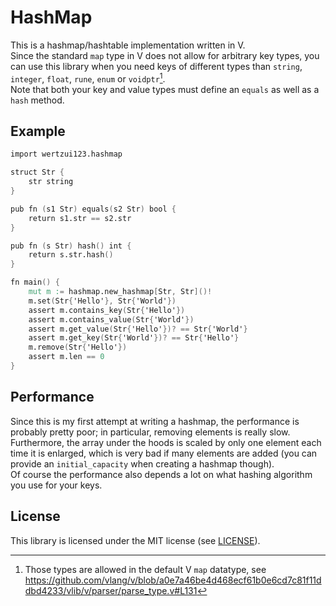 # HashMap
This is a hashmap/hashtable implementation written in V.
<br>Since the standard `map` type in V does not allow for arbitrary key types, you can use this library when you need keys of different types than `string`, `integer`, `float`, `rune`, `enum` or `voidptr`[^1].
<br>Note that both your key and value types must define an `equals` as well as a `hash` method.

[^1]: Those types are allowed in the default V `map` datatype, see https://github.com/vlang/v/blob/a0e7a46be4d468ecf61b0e6cd7c81f11ddbd4233/vlib/v/parser/parse_type.v#L131

## Example
```v
import wertzui123.hashmap

struct Str {
	str string
}

pub fn (s1 Str) equals(s2 Str) bool {
	return s1.str == s2.str
}

pub fn (s Str) hash() int {
	return s.str.hash()
}

fn main() {
	mut m := hashmap.new_hashmap[Str, Str]()!
	m.set(Str{'Hello'}, Str{'World'})
	assert m.contains_key(Str{'Hello'})
	assert m.contains_value(Str{'World'})
	assert m.get_value(Str{'Hello'})? == Str{'World'}
	assert m.get_key(Str{'World'})? == Str{'Hello'}
	m.remove(Str{'Hello'})
	assert m.len == 0
}
```

## Performance
Since this is my first attempt at writing a hashmap, the performance is probably pretty poor; in particular, removing elements is really slow.
<br>Furthermore, the array under the hoods is scaled by only one element each time it is enlarged, which is very bad if many elements are added (you can provide an `initial_capacity` when creating a hashmap though).
<br>Of course the performance also depends a lot on what hashing algorithm you use for your keys.

## License
This library is licensed under the MIT license (see [LICENSE](LICENSE)).